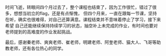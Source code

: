 <p>时间飞逝，转眼间四个月过去了，整个课程也结束了，因为工作很忙，错过了很多，想想当初立的flag，还是有点惭愧，
但四个月来，一直在跟每一节课，坚持在听，确实也很难得，对自己还算满意。课程结束并不意味着停止了学习，接下来希望
自己还能继续保持持续学习的状态，抽空补上未完成的作业，有时间也要对老师提到的高难度的作业发起挑战。</p>
<p>最后，感谢秦老师、爽爽老师、崔老师，明建老师、阿奎老师、猫大人、飞哥等助教老师，还有各位热心的同学。</p>
